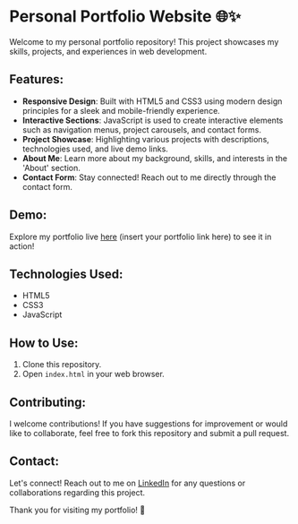 # Personal Portfolio Website 🌐✨

Welcome to my personal portfolio repository! This project showcases my skills, projects, and experiences in web development.

## Features:
- **Responsive Design**: Built with HTML5 and CSS3 using modern design principles for a sleek and mobile-friendly experience.
- **Interactive Sections**: JavaScript is used to create interactive elements such as navigation menus, project carousels, and contact forms.
- **Project Showcase**: Highlighting various projects with descriptions, technologies used, and live demo links.
- **About Me**: Learn more about my background, skills, and interests in the 'About' section.
- **Contact Form**: Stay connected! Reach out to me directly through the contact form.

## Demo:
Explore my portfolio live [here](#) (insert your portfolio link here) to see it in action!

## Technologies Used:
- HTML5
- CSS3
- JavaScript

## How to Use:
1. Clone this repository.
2. Open `index.html` in your web browser.

## Contributing:
I welcome contributions! If you have suggestions for improvement or would like to collaborate, feel free to fork this repository and submit a pull request.


## Contact:
Let's connect! Reach out to me on [LinkedIn](https://www.linkedin.com/in/zamirbadi/) for any questions or collaborations regarding this project.

Thank you for visiting my portfolio! 🚀

